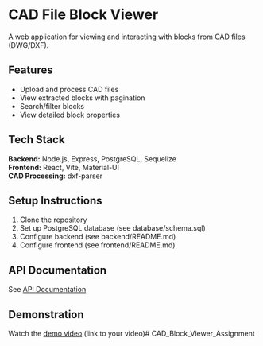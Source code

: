 # CAD File Block Viewer

A web application for viewing and interacting with blocks from CAD files (DWG/DXF).

## Features

- Upload and process CAD files
- View extracted blocks with pagination
- Search/filter blocks
- View detailed block properties

## Tech Stack

**Backend:** Node.js, Express, PostgreSQL, Sequelize  
**Frontend:** React, Vite, Material-UI  
**CAD Processing:** dxf-parser

## Setup Instructions

1. Clone the repository
2. Set up PostgreSQL database (see database/schema.sql)
3. Configure backend (see backend/README.md)
4. Configure frontend (see frontend/README.md)

## API Documentation

See [API Documentation](API_DOCS.md)

## Demonstration

Watch the [demo video](https://drive.google.com/file/d/174aFuJ8ofX0Y5ujMHg6k4glr5Fev1-B7/view?usp=sharing) (link to your video)# CAD_Block_Viewer_Assignment
